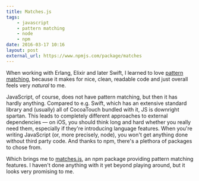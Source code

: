 ```yaml
---
title: Matches.js
tags:
    - javascript
    - pattern matching
    - node
    - npm
date: 2016-03-17 10:16
layout: post
external_url: https://www.npmjs.com/package/matches
---
```


When working with Erlang, Elixir and later Swift, I learned to love [pattern matching](https://en.wikipedia.org/wiki/Pattern_matching), because it makes for nice, clean, readable code and just overall feels very *natural* to me.

JavaScript, of course, does not have pattern matching, but then it has hardly anything. Compared to e.g. Swift, which has an extensive standard library and (usually) all of CocoaTouch bundled with it, JS is downright spartan. This leads to completely different approaches to external dependencies — on iOS, you should think long and hard whether you really need them, especially if they're introducing language features. When you're writing JavaScript (or, more precisely, node), you won't get anything done without third party code. And thanks to npm, there's a plethora of packages to chose from.

Which brings me to [matches.js][], an npm package providing pattern matching features. I haven't done anything with it yet beyond playing around, but it looks very promising to me.


[matches.js]: https://www.npmjs.com/package/matches
